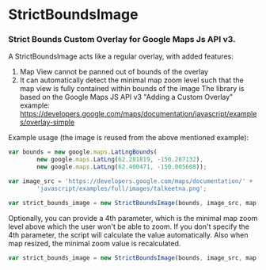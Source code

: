 # StrictBoundsImage
### Strict Bounds Custom Overlay for Google Maps Js API v3.

A StrictBoundsImage acts like a regular overlay, with added features:
1. Map View cannot be panned out of bounds of the overlay
2. It can automatically detect the minimal map zoom level such that the map view is fully contained within bounds of the image
The library is based on the Google Maps JS API v3 "Adding a Custom Overlay" example: https://developers.google.com/maps/documentation/javascript/examples/overlay-simple

Example usage (the image is reused from the above mentioned example): 

```javascript
var bounds = new google.maps.LatLngBounds(
		new google.maps.LatLng(62.281819, -150.287132),
		new google.maps.LatLng(62.400471, -150.005608));

var image_src = 'https://developers.google.com/maps/documentation/' +
		'javascript/examples/full/images/talkeetna.png';

var strict_bounds_image = new StrictBoundsImage(bounds, image_src, map);
```

Optionally, you can provide a 4th parameter, which is the minimal map zoom level above which the user won't be able to zoom. If you don't specify the 4th parameter, the script will calculate the value automatically. Also when map resized, the minimal zoom value is recalculated.

```javascript
var strict_bounds_image = new StrictBoundsImage(bounds, image_src, map, 14);
```